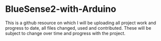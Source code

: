 # BlueSense2-with-Arduino

This is a github resource on which I will be uploading all project work and progress to date,
all files changed, used and contributed. These will be subject to change over time and progress with the project.
